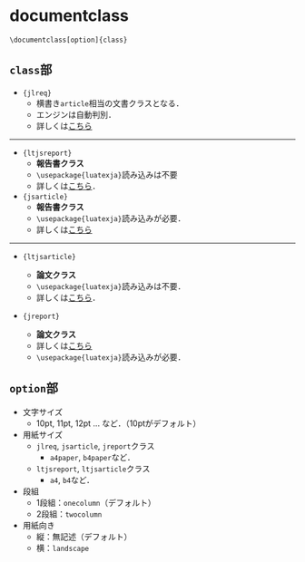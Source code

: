 # documentclass
```TeX
\documentclass[option]{class}
```
## `class`部
- `{jlreq}`
  - 横書き`article`相当の文書クラスとなる．
  - エンジンは自動判別．
  - 詳しくは[こちら](https://www.tug.org/texlive//Contents/live/texmf-dist/doc/latex/jlreq/jlreq-ja.html)
---
- `{ltjsreport}`
  - **報告書クラス**
  - `\usepackage{luatexja}`読み込みは不要
  - 詳しくは[こちら](https://texwiki.texjp.org/?クラスファイル一覧)．
- `{jsarticle}`
  - **報告書クラス**
  - `\usepackage{luatexja}`読み込みが必要．
  - 詳しくは[こちら](https://ja.osdn.net/projects/luatex-ja/wiki/LuaTeX-jaの使い方)
---
- `{ltjsarticle}`
  - **論文クラス**
  - `\usepackage{luatexja}`読み込みは不要．
  - 詳しくは[こちら](https://texwiki.texjp.org/?クラスファイル一覧)．

- `{jreport}`
  - **論文クラス**
  - 詳しくは[こちら](https://ja.osdn.net/projects/luatex-ja/wiki/LuaTeX-jaの使い方)
  - `\usepackage{luatexja}`読み込みが必要．
## `option`部
- 文字サイズ
  - 10pt, 11pt, 12pt ... など．（10ptがデフォルト）
- 用紙サイズ
  - `jlreq`, `jsarticle`, `jreport`クラス
    - `a4paper`, `b4paper`など．
  - `ltjsreport`, `ltjsarticle`クラス
    - `a4`, `b4`など．
- 段組
  - 1段組：`onecolumn`（デフォルト）
  - 2段組：`twocolumn`
- 用紙向き
  - 縦：無記述（デフォルト）
  - 横：`landscape`



